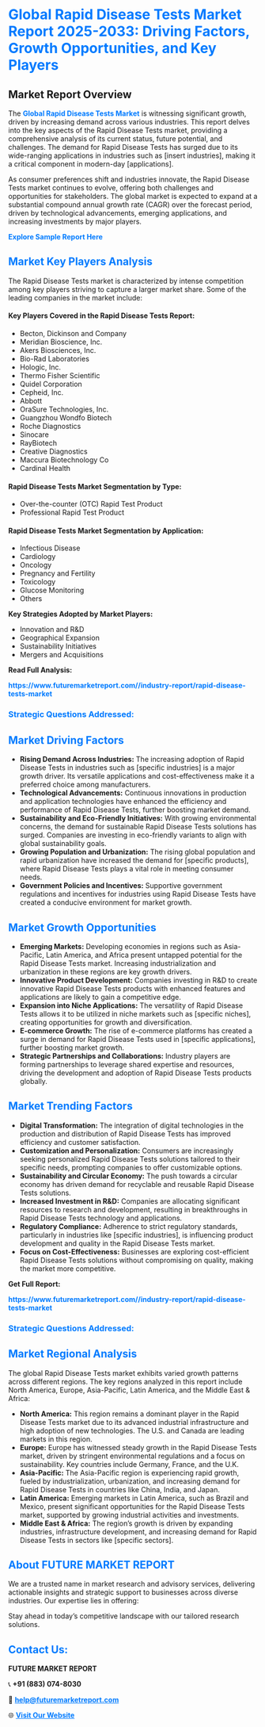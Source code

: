 <h1 style="color: #007BFF;">Global Rapid Disease Tests Market Report 2025-2033: Driving Factors, Growth Opportunities, and Key Players</h1>

<section id="overview">
<h2>Market Report Overview</h2>
<p>The <a href="https://www.futuremarketreport.com//industry-report/rapid-disease-tests-market" style="color: #007BFF; text-decoration: none;"><strong>Global Rapid Disease Tests Market</strong></a> is witnessing significant growth, driven by increasing demand across various industries. This report delves into the key aspects of the Rapid Disease Tests market, providing a comprehensive analysis of its current status, future potential, and challenges. The demand for Rapid Disease Tests has surged due to its wide-ranging applications in industries such as [insert industries], making it a critical component in modern-day [applications].</p>
<p>As consumer preferences shift and industries innovate, the Rapid Disease Tests market continues to evolve, offering both challenges and opportunities for stakeholders. The global market is expected to expand at a substantial compound annual growth rate (CAGR) over the forecast period, driven by technological advancements, emerging applications, and increasing investments by major players.</p>
</section>

<section id="overview">
<p><a href="https://www.futuremarketreport.com//request-sample/reportId=77628" style="color: #007BFF; text-decoration: none;"><strong>Explore Sample Report Here</strong></a></p>
</section>

<section id="key-players">
<h2 style="color: #007BFF;">Market Key Players Analysis</h2>
<p>The Rapid Disease Tests market is characterized by intense competition among key players striving to capture a larger market share. Some of the leading companies in the market include:</p>
<h4>Key Players Covered in the Rapid Disease Tests Report:</h4>
<ul><li>Becton, Dickinson and Company</li><li>Meridian Bioscience, Inc.</li><li>Akers Biosciences, Inc.</li><li>Bio-Rad Laboratories</li><li>Hologic, Inc.</li><li>Thermo Fisher Scientific</li><li>Quidel Corporation</li><li>Cepheid, Inc.</li><li>Abbott</li><li>OraSure Technologies, Inc.</li><li>Guangzhou Wondfo Biotech</li><li>Roche Diagnostics</li><li>Sinocare</li><li>RayBiotech</li><li>Creative Diagnostics</li><li>Maccura Biotechnology Co</li><li>Cardinal Health</li></ul>
<h4>Rapid Disease Tests Market Segmentation by Type:</h4>
<ul><li>Over-the-counter (OTC) Rapid Test Product</li><li>Professional Rapid Test Product</li></ul>

<h4>Rapid Disease Tests Market Segmentation by Application:</h4>
<ul><li>Infectious Disease</li><li>Cardiology</li><li>Oncology</li><li>Pregnancy and Fertility</li><li>Toxicology</li><li>Glucose Monitoring</li><li>Others</li></ul>
<p><strong>Key Strategies Adopted by Market Players:</strong></p>
<ul>
<li>Innovation and R&D</li>
<li>Geographical Expansion</li>
<li>Sustainability Initiatives</li>
<li>Mergers and Acquisitions</li>
</ul>
</section>

<section>
<p><strong>Read Full Analysis: </strong></p><a href="https://www.futuremarketreport.com//industry-report/rapid-disease-tests-market" style="color: #007BFF; text-decoration: none;"><strong>https://www.futuremarketreport.com//industry-report/rapid-disease-tests-market</strong></a>
<h3 style="color: #007BFF;">Strategic Questions Addressed:</h3>
</section>

<section id="driving-factors">
<h2 style="color: #007BFF;">Market Driving Factors</h2>
<ul>
<li><strong>Rising Demand Across Industries:</strong> The increasing adoption of Rapid Disease Tests in industries such as [specific industries] is a major growth driver. Its versatile applications and cost-effectiveness make it a preferred choice among manufacturers.</li>
<li><strong>Technological Advancements:</strong> Continuous innovations in production and application technologies have enhanced the efficiency and performance of Rapid Disease Tests, further boosting market demand.</li>
<li><strong>Sustainability and Eco-Friendly Initiatives:</strong> With growing environmental concerns, the demand for sustainable Rapid Disease Tests solutions has surged. Companies are investing in eco-friendly variants to align with global sustainability goals.</li>
<li><strong>Growing Population and Urbanization:</strong> The rising global population and rapid urbanization have increased the demand for [specific products], where Rapid Disease Tests plays a vital role in meeting consumer needs.</li>
<li><strong>Government Policies and Incentives:</strong> Supportive government regulations and incentives for industries using Rapid Disease Tests have created a conducive environment for market growth.</li>
</ul>
</section>

<section id="growth-opportunities">
<h2 style="color: #007BFF;">Market Growth Opportunities</h2>
<ul>
<li><strong>Emerging Markets:</strong> Developing economies in regions such as Asia-Pacific, Latin America, and Africa present untapped potential for the Rapid Disease Tests market. Increasing industrialization and urbanization in these regions are key growth drivers.</li>
<li><strong>Innovative Product Development:</strong> Companies investing in R&D to create innovative Rapid Disease Tests products with enhanced features and applications are likely to gain a competitive edge.</li>
<li><strong>Expansion into Niche Applications:</strong> The versatility of Rapid Disease Tests allows it to be utilized in niche markets such as [specific niches], creating opportunities for growth and diversification.</li>
<li><strong>E-commerce Growth:</strong> The rise of e-commerce platforms has created a surge in demand for Rapid Disease Tests used in [specific applications], further boosting market growth.</li>
<li><strong>Strategic Partnerships and Collaborations:</strong> Industry players are forming partnerships to leverage shared expertise and resources, driving the development and adoption of Rapid Disease Tests products globally.</li>
</ul>
</section>

<section id="trending-factors">
<h2 style="color: #007BFF;">Market Trending Factors</h2>
<ul>
<li><strong>Digital Transformation:</strong> The integration of digital technologies in the production and distribution of Rapid Disease Tests has improved efficiency and customer satisfaction.</li>
<li><strong>Customization and Personalization:</strong> Consumers are increasingly seeking personalized Rapid Disease Tests solutions tailored to their specific needs, prompting companies to offer customizable options.</li>
<li><strong>Sustainability and Circular Economy:</strong> The push towards a circular economy has driven demand for recyclable and reusable Rapid Disease Tests solutions.</li>
<li><strong>Increased Investment in R&D:</strong> Companies are allocating significant resources to research and development, resulting in breakthroughs in Rapid Disease Tests technology and applications.</li>
<li><strong>Regulatory Compliance:</strong> Adherence to strict regulatory standards, particularly in industries like [specific industries], is influencing product development and quality in the Rapid Disease Tests market.</li>
<li><strong>Focus on Cost-Effectiveness:</strong> Businesses are exploring cost-efficient Rapid Disease Tests solutions without compromising on quality, making the market more competitive.</li>
</ul>
</section>

<section>
<p><strong>Get Full Report: </strong></p><a href="https://www.futuremarketreport.com//industry-report/rapid-disease-tests-market" style="color: #007BFF; text-decoration: none;"><strong>https://www.futuremarketreport.com//industry-report/rapid-disease-tests-market</strong></a>
<h3 style="color: #007BFF;">Strategic Questions Addressed:</h3>
</section>


<section id="regional-analysis">
<h2 style="color: #007BFF;">Market Regional Analysis</h2>
<p>The global Rapid Disease Tests market exhibits varied growth patterns across different regions. The key regions analyzed in this report include North America, Europe, Asia-Pacific, Latin America, and the Middle East & Africa:</p>
<ul>
<li><strong>North America:</strong> This region remains a dominant player in the Rapid Disease Tests market due to its advanced industrial infrastructure and high adoption of new technologies. The U.S. and Canada are leading markets in this region.</li>
<li><strong>Europe:</strong> Europe has witnessed steady growth in the Rapid Disease Tests market, driven by stringent environmental regulations and a focus on sustainability. Key countries include Germany, France, and the U.K.</li>
<li><strong>Asia-Pacific:</strong> The Asia-Pacific region is experiencing rapid growth, fueled by industrialization, urbanization, and increasing demand for Rapid Disease Tests in countries like China, India, and Japan.</li>
<li><strong>Latin America:</strong> Emerging markets in Latin America, such as Brazil and Mexico, present significant opportunities for the Rapid Disease Tests market, supported by growing industrial activities and investments.</li>
<li><strong>Middle East & Africa:</strong> The region’s growth is driven by expanding industries, infrastructure development, and increasing demand for Rapid Disease Tests in sectors like [specific sectors].</li>
</ul>
</section>

<footer>
<h2 style="color: #007BFF;">About FUTURE MARKET REPORT</h2>
<p>We are a trusted name in market research and advisory services, delivering actionable insights and strategic support to businesses across diverse industries. Our expertise lies in offering:</p>

<p>Stay ahead in today’s competitive landscape with our tailored research solutions.</p>

<h2 style="color: #007BFF;">Contact Us:</h2>
<p><strong>FUTURE MARKET REPORT</strong></p>
<p>📞 <strong>+91 (883) 074-8030</strong></p>
<p>📧 <strong><a href="mailto:help@futuremarketreport.com" style="color: #007BFF;">help@futuremarketreport.com</a></strong></p>
<p>🌐 <strong><a href="https://www.futuremarketreport.com/" style="color: #007BFF;">Visit Our Website</a></strong></p>
</footer>